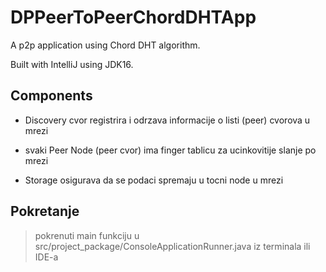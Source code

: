 # DPPeerToPeerChordDHTApp
A p2p application using Chord DHT algorithm.

Built with IntelliJ using JDK16.

## Components

- Discovery cvor registrira i odrzava informacije o listi (peer) cvorova u mrezi

- svaki Peer Node (peer cvor) ima finger tablicu za ucinkovitije slanje po mrezi

- Storage osigurava da se podaci spremaju u tocni node u mrezi

## Pokretanje
>pokrenuti main funkciju u src/project_package/ConsoleApplicationRunner.java iz terminala ili IDE-a
